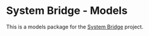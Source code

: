 # System Bridge - Models

This is a models package for the [System Bridge](https://github.com/timmo001/system-bridge) project.
